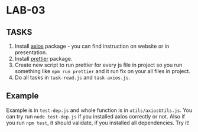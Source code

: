 # LAB-03

## TASKS

1. Install [axios](https://www.npmjs.com/package/axios) package - you can find instruction on website or in presentation.
2. Install [prettier](https://www.npmjs.com/package/prettier) package.
3. Create new script to run prettier for every js file in project so you run something like `npm run prettier` and it run fix on your all files in project.
4. Do all tasks in `task-read.js` and `task-axios.js`.

## Example

Example is in `test-dep.js` and whole function is in `utils/axiosUtils.js`. You can try run `node test-dep.js` if you installed axios correctly or not. Also if you run `npm test`, it should validate, if you installed all dependencies. Try it!

